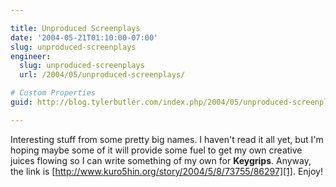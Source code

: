 ```yaml
---

title: Unproduced Screenplays
date: '2004-05-21T01:10:00-07:00'
slug: unproduced-screenplays
engineer:
  slug: unproduced-screenplays
  url: /2004/05/unproduced-screenplays/

# Custom Properties
guid: http://blog.tylerbutler.com/index.php/2004/05/unproduced-screenplays/

---
```


Interesting stuff from some pretty big names. I haven't read it all yet, but
I'm hoping maybe some of it will provide some fuel to get my own creative
juices flowing so I can write something of my own for **Keygrips**. Anyway,
the link is [http://www.kuro5hin.org/story/2004/5/8/73755/86297][1]. Enjoy!

   [1]: http://www.kuro5hin.org/story/2004/5/8/73755/86297

